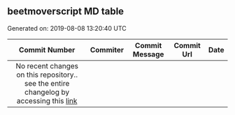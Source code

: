 ## beetmoverscript MD table
Generated on: 2019-08-08 13:20:40 UTC

| Commit Number | Commiter | Commit Message | Commit Url | Date | 
|:-----:|:-----:|:----------------------------------:|:------:|:----:| 
| No recent changes on this repository.. see the entire changelog by accessing this [link](https://github.com/mozilla-releng/beetmoverscript) |